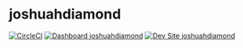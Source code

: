 # joshuahdiamond

[![CircleCI](https://circleci.com/gh/DimeZilla/joshuahdiamond.svg?style=shield)](https://circleci.com/gh/DimeZilla/joshuahdiamond)
[![Dashboard joshuahdiamond](https://img.shields.io/badge/dashboard-joshuahdiamond-yellow.svg)](https://dashboard.pantheon.io/sites/7078ab8e-f45b-4795-b4a4-4ecf7d8be640#dev/code)
[![Dev Site joshuahdiamond](https://img.shields.io/badge/site-joshuahdiamond-blue.svg)](http://dev-joshuahdiamond.pantheonsite.io/)